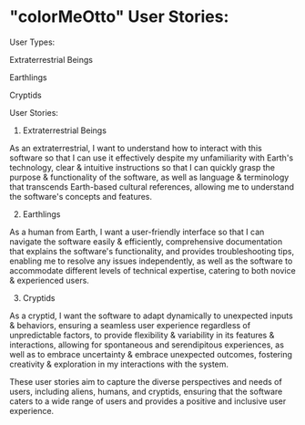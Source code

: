 # "colorMeOtto" User Stories:


User Types:


Extraterrestrial Beings

Earthlings

Cryptids


User Stories:


1. Extraterrestrial Beings

As an extraterrestrial, I want to understand how to interact with this software so that I can use it effectively despite my unfamiliarity with Earth's technology, clear & intuitive instructions so that I can quickly grasp the purpose & functionality of the software, as well as language & terminology that transcends Earth-based cultural references, allowing me to understand the software's concepts and features.

2. Earthlings

As a human from Earth, I want a user-friendly interface so that I can navigate the software easily & efficiently, comprehensive documentation that explains the software's functionality, and provides troubleshooting tips, enabling me to resolve any issues independently, as well as the software to accommodate different levels of technical expertise, catering to both novice & experienced users.

3. Cryptids

As a cryptid, I want the software to adapt dynamically to unexpected inputs & behaviors, ensuring a seamless user experience regardless of unpredictable factors, to provide flexibility & variability in its features & interactions, allowing for spontaneous and serendipitous experiences, as well as to embrace uncertainty & embrace unexpected outcomes, fostering creativity & exploration in my interactions with the system.


These user stories aim to capture the diverse perspectives and needs of users, including aliens, humans, and cryptids, ensuring that the software caters to a wide range of users and provides a positive and inclusive user experience.
